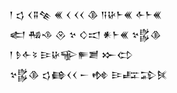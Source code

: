 <div class='block'>
<div class='line'>𒁹 𒌓 𒌋𒐉𒆚 𒌍 𒌋 𒌋𒌋 𒆠 𒀀𒄩𒈨𒌍 𒅆𒈨𒌍</div>
<div class='line'>𒅗 𒄀𒈾 𒊮 𒆳 𒄭𒀊 𒀭𒈨𒌍 𒆳𒌵𒆠</div>
<div class='line'>𒁹 𒊩𒅆𒂟 𒄿𒄩𒊍𒊓𒋢 𒁍𒌌</div>
<div class='line'>𒆳𒌵𒆠 𒌓𒂵𒌋𒌋 𒀸 𒂔 𒄿𒊐𒁉𒍮</div>
</div>